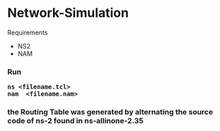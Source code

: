 # Network-Simulation
Requirements 
* NS2
* NAM
<h3> Run

```
ns <filename.tcl>
nam  <filename.nam>
 ```
### the Routing Table was generated by alternating the source code of ns-2 found in ns-allinone-2.35

